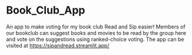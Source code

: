 # Book_Club_App
An app to make voting for my book club Read and Sip easier!
Members of our bookclub can suggest books and movies to be read by the group here and vote on the suggestions using ranked-choice voting.
The app can be visited at https://sipandread.streamlit.app/ 
